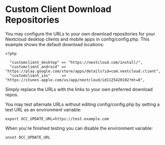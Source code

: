 Custom Client Download Repositories
===================================

You may configure the URLs to your own download repositories for your
Nextcloud desktop clients and mobile apps in config/config.php. This
example shows the default download locations:

    <?php

      "customclient_desktop" => "https://nextcloud.com/install/",
      "customclient_android" => "https://play.google.com/store/apps/details?id=com.nextcloud.client",
      "customclient_ios"     => "https://itunes.apple.com/us/app/nextcloud/id1125420102?mt=8",

Simply replace the URLs with the links to your own preferred download
repos.

You may test alternate URLs without editing config/config.php by setting
a test URL as an environment variable:

    export OCC_UPDATE_URL=https://test.example.com

When you're finished testing you can disable the environment variable:

    unset OCC_UPDATE_URL
